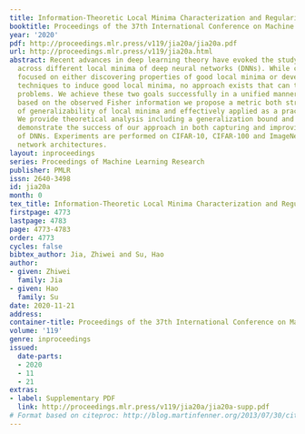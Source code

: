 ```yaml
---
title: Information-Theoretic Local Minima Characterization and Regularization
booktitle: Proceedings of the 37th International Conference on Machine Learning
year: '2020'
pdf: http://proceedings.mlr.press/v119/jia20a/jia20a.pdf
url: http://proceedings.mlr.press/v119/jia20a.html
abstract: Recent advances in deep learning theory have evoked the study of generalizability
  across different local minima of deep neural networks (DNNs). While current work
  focused on either discovering properties of good local minima or developing regularization
  techniques to induce good local minima, no approach exists that can tackle both
  problems. We achieve these two goals successfully in a unified manner. Specifically,
  based on the observed Fisher information we propose a metric both strongly indicative
  of generalizability of local minima and effectively applied as a practical regularizer.
  We provide theoretical analysis including a generalization bound and empirically
  demonstrate the success of our approach in both capturing and improving the generalizability
  of DNNs. Experiments are performed on CIFAR-10, CIFAR-100 and ImageNet for various
  network architectures.
layout: inproceedings
series: Proceedings of Machine Learning Research
publisher: PMLR
issn: 2640-3498
id: jia20a
month: 0
tex_title: Information-Theoretic Local Minima Characterization and Regularization
firstpage: 4773
lastpage: 4783
page: 4773-4783
order: 4773
cycles: false
bibtex_author: Jia, Zhiwei and Su, Hao
author:
- given: Zhiwei
  family: Jia
- given: Hao
  family: Su
date: 2020-11-21
address: 
container-title: Proceedings of the 37th International Conference on Machine Learning
volume: '119'
genre: inproceedings
issued:
  date-parts:
  - 2020
  - 11
  - 21
extras:
- label: Supplementary PDF
  link: http://proceedings.mlr.press/v119/jia20a/jia20a-supp.pdf
# Format based on citeproc: http://blog.martinfenner.org/2013/07/30/citeproc-yaml-for-bibliographies/
---
```

